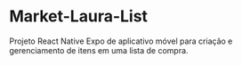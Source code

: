 # Market-Laura-List
Projeto React Native Expo de aplicativo móvel para criação e gerenciamento de itens em uma lista de compra.
